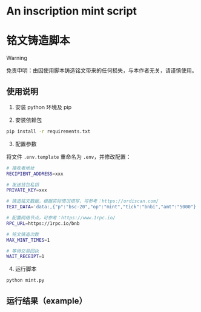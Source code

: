 # An inscription mint script
# 铭文铸造脚本

> [!WARNING]
> 免责申明：由因使用脚本铸造铭文带来的任何损失，与本作者无关，请谨慎使用。

## 使用说明

1. 安装 python 环境及 pip

2. 安装依赖包
```sh
pip install -r requirements.txt
```

3. 配置参数

将文件 `.env.template` 重命名为 `.env`，并修改配置：

```sh
# 接收者地址
RECIPIENT_ADDRESS=xxx

# 发送钱包私钥
PRIVATE_KEY=xxx

# 铸造铭文数据，根据实际情况填写，可参考：https://ordiscan.com/
TEXT_DATA='data:,{"p":"bsc-20","op":"mint","tick":"bnbi","amt":"5000"}'

# 配置网络节点，可参考：https://www.1rpc.io/
RPC_URL=https://1rpc.io/bnb

# 铭文铸造次数
MAX_MINT_TIMES=1

# 等待交易回执
WAIT_RECEIPT=1
```

4. 运行脚本

```sh
python mint.py
```

## 运行结果（example）









